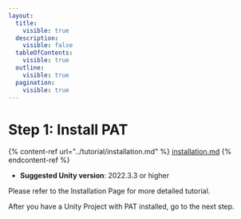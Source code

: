 ```yaml
---
layout:
  title:
    visible: true
  description:
    visible: false
  tableOfContents:
    visible: true
  outline:
    visible: true
  pagination:
    visible: true
---
```


# Step 1: Install PAT

{% content-ref url="../tutorial/installation.md" %}
[installation.md](../tutorial/installation.md)
{% endcontent-ref %}

* **Suggested Unity version**: 2022.3.3 or higher

Please refer to the Installation Page for more detailed tutorial.&#x20;

After you have a Unity Project with PAT installed, go to the next step.
